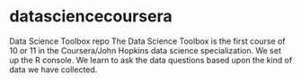 # datasciencecoursera
Data Science Toolbox repo
The Data Science Toolbox is the first course of 10 or 11 in the Coursera/John Hopkins data science specialization.  We set up the R console.  We learn to ask the data questions based upon the kind of data we have collected.
